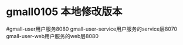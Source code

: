 # gmall0105 本地修改版本

#gmall-user用户服务8080
gmall-user-service用户服务的service层8070
gmall-user-web用户服务的web层8080